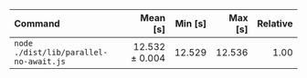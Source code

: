 | Command | Mean [s] | Min [s] | Max [s] | Relative |
|:---|---:|---:|---:|---:|
| `node ./dist/lib/parallel-no-await.js` | 12.532 ± 0.004 | 12.529 | 12.536 | 1.00 |
